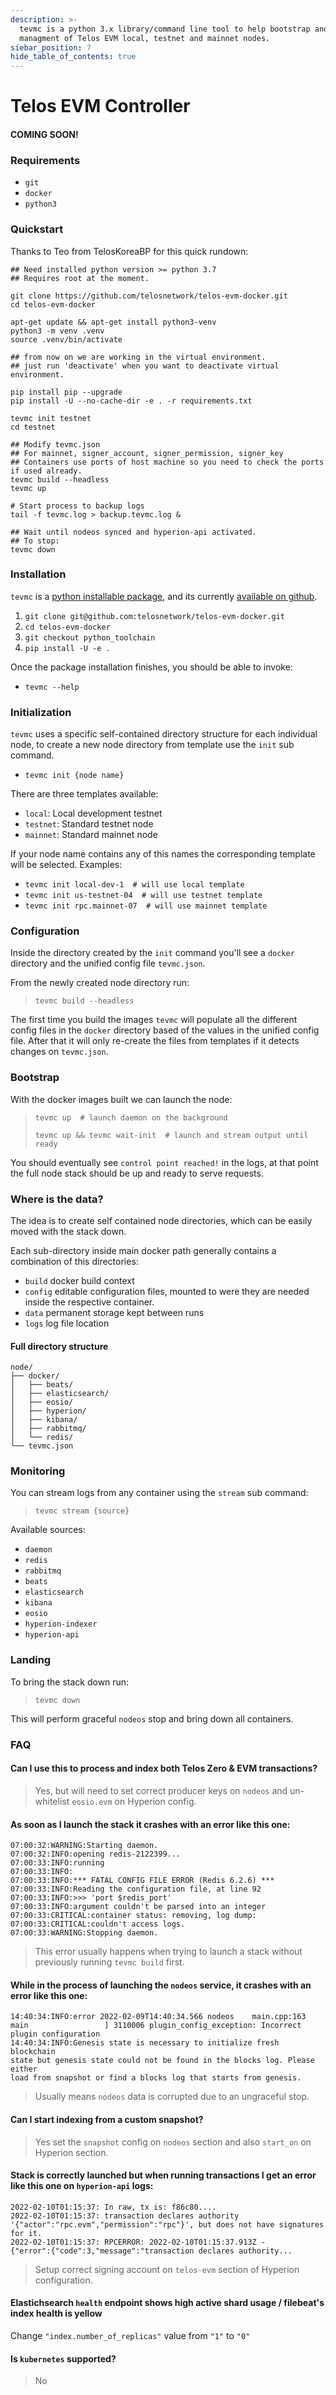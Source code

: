 ```yaml
---
description: >-
  tevmc is a python 3.x library/command line tool to help bootstrap and
  managment of Telos EVM local, testnet and mainnet nodes.
siebar_position: 7
hide_table_of_contents: true
---
```


# Telos EVM Controller

#### COMING SOON!

### Requirements

* `git`
* `docker`
* `python3`

### Quickstart

Thanks to Teo from TelosKoreaBP for this quick rundown:

```
## Need installed python version >= python 3.7
## Requires root at the moment.

git clone https://github.com/telosnetwork/telos-evm-docker.git
cd telos-evm-docker

apt-get update && apt-get install python3-venv
python3 -m venv .venv
source .venv/bin/activate

## from now on we are working in the virtual environment.
## just run 'deactivate' when you want to deactivate virtual environment.

pip install pip --upgrade
pip install -U --no-cache-dir -e . -r requirements.txt

tevmc init testnet
cd testnet

## Modify tevmc.json
## For mainnet, signer_account, signer_permission, signer_key
## Containers use ports of host machine so you need to check the ports if used already.
tevmc build --headless
tevmc up

# Start process to backup logs
tail -f tevmc.log > backup.tevmc.log &

## Wait until nodeos synced and hyperion-api activated.
## To stop:
tevmc down
```

### Installation

`tevmc` is a [python installable package](https://docs.python.org/3/installing/index.html), and its currently [available on github](https://github.com/telosnetwork/telos-evm-docker).&#x20;

1. `git clone git@github.com:telosnetwork/telos-evm-docker.git`&#x20;
2. `cd telos-evm-docker`
3. `git checkout python_toolchain`
4. `pip install -U -e .`&#x20;

Once the package installation finishes, you should be able to invoke:

* `tevmc --help`

### Initialization

`tevmc` uses a specific self-contained directory structure for each individual node, to create a new node directory from template use the `init` sub command.

* `tevmc init {node name}`

There are three templates available:

* `local`: Local development testnet
* `testnet`: Standard testnet node
* `mainnet`: Standard mainnet node

If your node name contains any of this names the corresponding template will be selected. Examples:

* `tevmc init local-dev-1  # will use local template`
* `tevmc init us-testnet-04  # will use testnet template`
* `tevmc init rpc.mainnet-07  # will use mainnet template`

### Configuration

Inside the directory created by the `init` command you'll see a `docker` directory and the unified config file `tevmc.json`.&#x20;

From the newly created node directory run:

> `tevmc build --headless`

The first time you build the images `tevmc` will populate all the different config files in the `docker` directory based of the values in the unified config file. After that it will only re-create the files from templates if it detects changes on `tevmc.json`.

### Bootstrap

With the docker images built we can launch the node:

> `tevmc up  # launch daemon on the background`&#x20;
>
> `tevmc up && tevmc wait-init  # launch and stream output until ready` &#x20;

You should eventually see `control point reached!` in the logs, at that point the full node stack should be up and ready to serve requests.

### Where is the data?

The idea is to create self contained node directories, which can be easily moved with the stack down.

Each sub-directory inside main docker path generally contains a combination of this directories:

* `build` docker build context
* `config` editable configuration files, mounted to were they are needed inside the respective container.
* `data` permanent storage kept between runs
* `logs` log file location

#### Full directory structure

```
node/
├── docker/
│   ├── beats/
│   ├── elasticsearch/
│   ├── eosio/
│   ├── hyperion/
│   ├── kibana/
│   ├── rabbitmq/
│   └── redis/
└── tevmc.json
```

### Monitoring

You can stream logs from any container using the `stream` sub command:

> `tevmc stream {source}`

Available sources:

* `daemon`&#x20;
* `redis`
* `rabbitmq`
* `beats`
* `elasticsearch`
* `kibana`
* `eosio`
* `hyperion-indexer`
* `hyperion-api`

### Landing

To bring the stack down run:

> `tevmc down`

This will perform graceful `nodeos` stop and bring down all containers.

### FAQ

#### Can I use this to process and index both Telos Zero & EVM transactions?

> Yes, but will need to set correct producer keys on `nodeos` and un-whitelist `eosio.evm` on Hyperion config.

#### As  soon as I launch the stack it crashes with an error like this one:

```
07:00:32:WARNING:Starting daemon.
07:00:32:INFO:opening redis-2122399...
07:00:33:INFO:running
07:00:33:INFO:
07:00:33:INFO:*** FATAL CONFIG FILE ERROR (Redis 6.2.6) ***
07:00:33:INFO:Reading the configuration file, at line 92
07:00:33:INFO:>>> 'port $redis_port'
07:00:33:INFO:argument couldn't be parsed into an integer
07:00:33:CRITICAL:container status: removing, log dump:
07:00:33:CRITICAL:couldn't access logs.
07:00:33:WARNING:Stopping daemon.
```

> This error usually happens when trying to launch a stack without previously running `tevmc build` first.

#### While in the process of launching the `nodeos` service, it crashes with an error like this one:

```
14:40:34:INFO:error 2022-02-09T14:40:34.566 nodeos    main.cpp:163                  main                 ] 3110006 plugin_config_exception: Incorrect plugin configuration
14:40:34:INFO:Genesis state is necessary to initialize fresh blockchain 
state but genesis state could not be found in the blocks log. Please either
load from snapshot or find a blocks log that starts from genesis.
```

> Usually means `nodeos` data is corrupted due to an ungraceful stop.

#### Can I start indexing from a custom snapshot?

> Yes set the `snapshot` config on `nodeos` section and also `start_on` on Hyperion section.

#### Stack is correctly launched but when running transactions I get an error like this one on `hyperion-api` logs:

```
2022-02-10T01:15:37: In raw, tx is: f86c80....                                                                                                                                                                                                    
2022-02-10T01:15:37: transaction declares authority 
'{"actor":"rpc.evm","permission":"rpc"}', but does not have signatures for it.                                                                                                            
2022-02-10T01:15:37: RPCERROR: 2022-02-10T01:15:37.913Z -
{"error":{"code":3,"message":"transaction declares authority...
```

> Setup correct signing account on `telos-evm` section of Hyperion configuration.

#### Elastichsearch `health` endpoint shows high active shard usage / filebeat's index health is yellow

Change `"index.number_of_replicas"` value from `"1"` to `"0"`&#x20;

#### Is `kubernetes` supported?

> No
